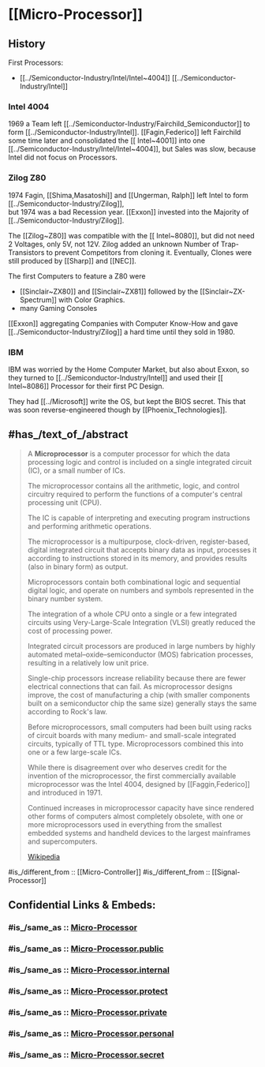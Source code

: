 
# [[Micro-Processor]]

## History 


First Processors: 
- [[../Semiconductor-Industry/Intel/Intel~4004]] [[../Semiconductor-Industry/Intel]] 

### Intel 4004 
1969 a Team left [[../Semiconductor-Industry/Fairchild_Semiconductor]] to form [[../Semiconductor-Industry/Intel]]. 
[[Fagin,Federico]] left Fairchild some time later 
and consolidated the [[ Intel~4001]] into one [[../Semiconductor-Industry/Intel/Intel~4004]], 
but Sales was slow, because Intel did not focus on Processors. 

### Zilog Z80 
1974 Fagin, [[Shima,Masatoshi]] and [[Ungerman, Ralph]] left Intel to form [[../Semiconductor-Industry/Zilog]],  
but 1974 was a bad Recession year. 
[[Exxon]] invested into the Majority of [[../Semiconductor-Industry/Zilog]]. 

The [[Zilog~Z80]] was compatible with the [[ Intel~8080]], 
but did not need 2 Voltages, only 5V, not 12V. 
Zilog added an unknown Number of Trap-Transistors 
to prevent Competitors from cloning it. 
Eventually, Clones were still produced by [[Sharp]] and [[NEC]]. 

The first Computers to feature a Z80 were 
- [[Sinclair~ZX80]] and [[Sinclair~ZX81]]  followed by the [[Sinclair~ZX-Spectrum]] with Color Graphics. 
- many Gaming Consoles 

 [[Exxon]] aggregating Companies with Computer Know-How and gave [[../Semiconductor-Industry/Zilog]] a hard time until they sold in 1980. 

### IBM 
IBM was worried by the Home Computer Market, but also about Exxon, 
so they turned to [[../Semiconductor-Industry/Intel]] and used their [[ Intel~8086]] Processor for their first PC Design. 

They had [[../Microsoft]] write the OS, but kept the BIOS secret. 
This that was soon reverse-engineered though by [[Phoenix_Technologies]]. 

## #has_/text_of_/abstract 

> A **Microprocessor** is a computer processor 
> for which the data processing logic and control is included on a single integrated circuit (IC), or a small number of ICs. 
> 
> The microprocessor contains all the arithmetic, logic, and control circuitry 
> required to perform the functions of a computer's central processing unit (CPU). 
> 
> The IC is capable of interpreting and executing program instructions and performing arithmetic operations. 
> 
> The microprocessor is a multipurpose, clock-driven, register-based, digital integrated circuit 
> that accepts binary data as input, processes it according to instructions stored in its memory, 
> and provides results (also in binary form) as output. 
> 
> Microprocessors contain both combinational logic and sequential digital logic, 
> and operate on numbers and symbols represented in the binary number system.
>
> The integration of a whole CPU onto a single or a few integrated circuits using Very-Large-Scale Integration (VLSI) 
> greatly reduced the cost of processing power. 
> 
> Integrated circuit processors are produced in large numbers 
> by highly automated metal–oxide–semiconductor (MOS) fabrication processes, resulting in a relatively low unit price. 
> 
> Single-chip processors increase reliability because there are fewer electrical connections that can fail. 
> As microprocessor designs improve, the cost of manufacturing a chip 
> (with smaller components built on a semiconductor chip the same size) generally stays the same according to Rock's law.
>
> Before microprocessors, small computers had been built using racks of circuit boards with 
> many medium- and small-scale integrated circuits, typically of TTL type. 
> Microprocessors combined this into one or a few large-scale ICs. 
> 
> While there is disagreement over who deserves credit for the invention of the microprocessor, 
> the first commercially available microprocessor was the Intel 4004, designed by [[Faggin,Federico]] and introduced in 1971.
>
> Continued increases in microprocessor capacity have since rendered other forms of computers almost completely obsolete, 
> with one or more microprocessors used in everything from the smallest embedded systems and handheld devices 
> to the largest mainframes and supercomputers.
>
> [Wikipedia](https://en.wikipedia.org/wiki/Microprocessor)

#is_/different_from :: [[Micro-Controller]] 
#is_/different_from :: [[Signal-Processor]] 


## Confidential Links & Embeds: 

### #is_/same_as :: [Micro-Processor](Micro-Processor.md) 

### #is_/same_as :: [Micro-Processor.public](/_public/Society/Economics/Business/Business-Entity/IT~Company/Acorn_Computers/Micro-Processor.public.md) 

### #is_/same_as :: [Micro-Processor.internal](/_internal/Society/Economics/Business/Business-Entity/IT~Company/Acorn_Computers/Micro-Processor.internal.md) 

### #is_/same_as :: [Micro-Processor.protect](/_protect/Society/Economics/Business/Business-Entity/IT~Company/Acorn_Computers/Micro-Processor.protect.md) 

### #is_/same_as :: [Micro-Processor.private](/_private/Society/Economics/Business/Business-Entity/IT~Company/Acorn_Computers/Micro-Processor.private.md) 

### #is_/same_as :: [Micro-Processor.personal](/_personal/Society/Economics/Business/Business-Entity/IT~Company/Acorn_Computers/Micro-Processor.personal.md) 

### #is_/same_as :: [Micro-Processor.secret](/_secret/Society/Economics/Business/Business-Entity/IT~Company/Acorn_Computers/Micro-Processor.secret.md)

